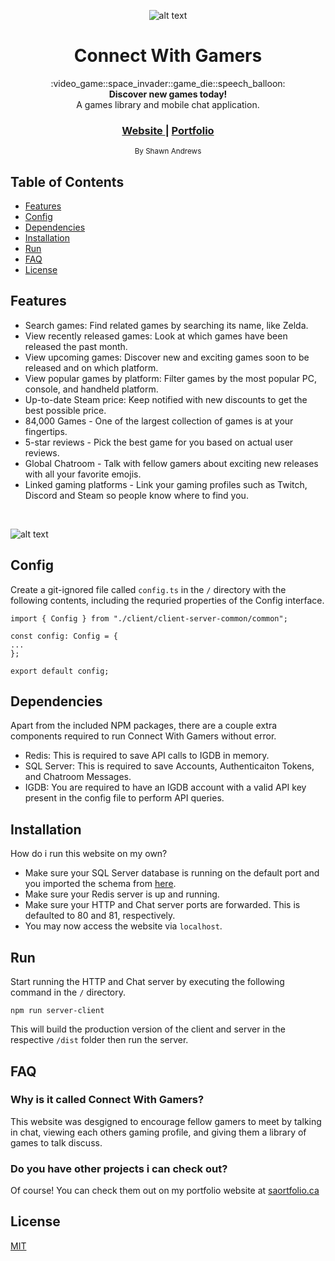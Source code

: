 <div align="center">

  ![alt text](https://i.imgur.com/obqCKhX.png "logo")

  <h1>Connect With Gamers</h1>
</div>

<div align="center">
  :video_game::space_invader::game_die::speech_balloon:
</div>
<div align="center">
  <strong>Discover new games today!</strong>
</div>
<div align="center">
  A games library and mobile chat application.
</div>

<div align="center">
  <h3>
    <a href="https://www.connectwithgamers.com">
      Website
    </a>
    <span> | </span>
    <a href="https://www.saportfolio.ca">
      Portfolio
    </a>
  </h3>
</div>

<div align="center">
  <sub>By Shawn Andrews</sub>
</div>

## Table of Contents
- [Features](#features)
- [Config](#config)
- [Dependencies](#dependencies)
- [Installation](#installation)
- [Run](#run)
- [FAQ](#faq)
- [License](#license)

## Features
- Search games: Find related games by searching its name, like Zelda.
- View recently released games: Look at which games have been released the past month.
- View upcoming games: Discover new and exciting games soon to be released and on which platform.
- View popular games by platform: Filter games by the most popular PC, console, and handheld platform.
- Up-to-date Steam price: Keep notified with new discounts to get the best possible price.
- 84,000 Games - One of the largest collection of games is at your fingertips.
- 5-star reviews - Pick the best game for you based on actual user reviews.
- Global Chatroom - Talk with fellow gamers about exciting new releases with all your favorite emojis.
- Linked gaming platforms - Link your gaming profiles such as Twitch, Discord and Steam so people know where to find you.

<br/>

![alt text](https://i.imgur.com/10UUUmo.png "infographic")

## Config
Create a git-ignored file called ``config.ts`` in the ``/`` directory with the following contents, including the requried properties of the Config interface.

```
import { Config } from "./client/client-server-common/common";

const config: Config = { 
... 
};

export default config;
```

## Dependencies
Apart from the included NPM packages, there are a couple extra components required to run Connect With Gamers without error.
- Redis: This is required to save API calls to IGDB in memory.
- SQL Server: This is required to save Accounts, Authenticaiton Tokens, and Chatroom Messages.
- IGDB: You are required to have an IGDB account with a valid API key present in the config file to perform API queries.

## Installation
How do i run this website on my own?
- Make sure your SQL Server database is running on the default port and you imported the schema from [here](http://www.saportfolio.ca/cwgschema.bacpac).
- Make sure your Redis server is up and running.
- Make sure your HTTP and Chat server ports are forwarded. This is defaulted to 80 and 81, respectively.
- You may now access the website via ``localhost``.

## Run
Start running the HTTP and Chat server by executing the following command in the ``/`` directory.

```npm run server-client```

This will build the production version of the client and server in the respective ``/dist`` folder then run the server.

## FAQ
### Why is it called Connect With Gamers?
This website was desgigned to encourage fellow gamers to meet by talking in chat, viewing each others gaming profile, and giving them a library of games to talk discuss.

### Do you have other projects i can check out?
Of course! You can check them out on my portfolio website at [saortfolio.ca](http://www.saportfolio.ca/cwgschema.bacpac)

## License
[MIT](https://tldrlegal.com/license/mit-license)
